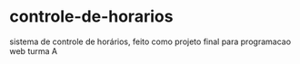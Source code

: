# controle-de-horarios

sistema de controle de horários, feito como projeto final para programacao web turma A